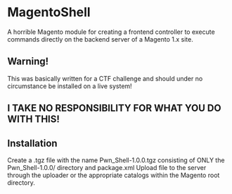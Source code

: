 # MagentoShell
A horrible Magento module for creating a frontend controller to execute commands directly on the backend server of a Magento 1.x site.

## Warning!
This was basically written for a CTF challenge and should under no circumstance be installed on a live system!

## I TAKE NO RESPONSIBILITY FOR WHAT YOU DO WITH THIS!

## Installation
Create a .tgz file with the name Pwn_Shell-1.0.0.tgz consisting of ONLY the Pwn_Shell-1.0.0/ directory and package.xml
Upload file to the server through the uploader or the appropriate catalogs within the Magento root directory.
